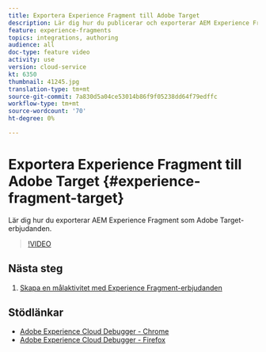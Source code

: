 ```yaml
---
title: Exportera Experience Fragment till Adobe Target
description: Lär dig hur du publicerar och exporterar AEM Experience Fragment som Adobe Target-erbjudanden.
feature: experience-fragments
topics: integrations, authoring
audience: all
doc-type: feature video
activity: use
version: cloud-service
kt: 6350
thumbnail: 41245.jpg
translation-type: tm+mt
source-git-commit: 7a830d5a04ce53014b86f9f05238dd64f79edffc
workflow-type: tm+mt
source-wordcount: '70'
ht-degree: 0%

---
```



# Exportera Experience Fragment till Adobe Target {#experience-fragment-target}

Lär dig hur du exporterar AEM Experience Fragment som Adobe Target-erbjudanden.

>[!VIDEO](https://video.tv.adobe.com/v/41245?quality=12&learn=on)

## Nästa steg

1. [Skapa en målaktivitet med Experience Fragment-erbjudanden](./create-target-activity.md)

## Stödlänkar

* [Adobe Experience Cloud Debugger - Chrome](https://chrome.google.com/webstore/detail/adobe-experience-cloud-de/ocdmogmohccmeicdhlhhgepeaijenapj)
* [Adobe Experience Cloud Debugger - Firefox](https://addons.mozilla.org/en-US/firefox/addon/adobe-experience-platform-dbg/)